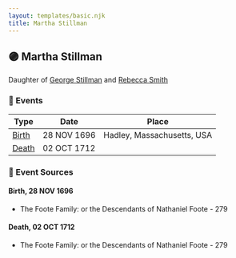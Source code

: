 ```yaml
---
layout: templates/basic.njk
title: Martha Stillman
---
```

## 🟣 Martha Stillman

Daughter of [George Stillman](/people/6/67040632) and [Rebecca Smith](/people/7/76162584)

### 📆 Events

Type | Date | Place
------ | ------ | ------
[Birth](#event-e35bf596-c837-4c3a-a085-22131bc6a5ab) | 28 NOV 1696 | Hadley, Massachusetts, USA
[Death](#event-40564b19-b4cb-4853-8258-52fd9f2fe67d) | 02 OCT 1712 |

### 📰 Event Sources

#### <a id="event-e35bf596-c837-4c3a-a085-22131bc6a5ab"></a> Birth, 28 NOV 1696
* The Foote Family: or the Descendants of Nathaniel Foote  - 279

#### <a id="event-40564b19-b4cb-4853-8258-52fd9f2fe67d"></a> Death, 02 OCT 1712
* The Foote Family: or the Descendants of Nathaniel Foote  - 279